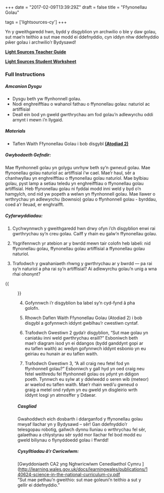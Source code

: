 +++
date = "2017-02-09T13:39:29Z"
draft = false
title = "Ffynonellau Golau"

tags = ['lightsources-cy']
+++

Yn y gweithgaredd hwn, bydd y disgyblion yn archwilio o ble y daw golau, sut mae’n teithio a sut mae modd ei ddefnyddio, cyn iddyn nhw ddefnyddio pŵer golau i archwilio’r Bydysawd!

[**Light Sources Teacher Guide**](https://drive.google.com/file/d/0B42a91Be7891TGp3NkwtOXlHSjA/view?usp=sharing)

[**Light Sources Student Worksheet**](https://drive.google.com/file/d/0B42a91Be7891VGt1Mkp3V0M4YlE/view?usp=sharing)

### Full Instructions

##### Amcanion Dysgu

- Dysgu beth yw ffynhonnell golau.
- Nodi enghreifftiau o wahanol fathau o ffynonellau golau: naturiol ac artiffisial
- Deall ein bod yn gweld gwrthrychau am fod golau’n adlewyrchu oddi arnynt i mewn i’n llygaid.


##### Materials

- Taflen Waith Ffynonellau Golau i bob disgybl [**(Atodiad 2)**](https://drive.google.com/file/d/0B42a91Be7891NXBPMnpVa3lfbWs/view?usp=sharing)

##### Gwybodaeth Gefndir:

Mae ffynhonnell golau yn golygu unrhyw beth sy’n gwneud golau. Mae ffynonellau golau naturiol ac artiffisial i’w cael. Mae’r haul, sêr a chanhwyllau yn enghreifftiau o ffynonellau golau naturiol. Mae bylbiau golau, pyst lamp a setiau teledu yn enghreifftiau o ffynonellau golau artiffisial. Heb ffynonellau golau ni fyddai modd inni weld y byd o’n hamgylch, ond nid yw popeth a welwn yn ffynhonnell golau. Mae llawer o wrthrychau yn adlewyrchu (bownsio) golau o ffynhonnell golau - byrddau, coed a’r lleuad, er enghraifft.

##### Cyfarwyddiadau:

1) Cychwynnwch y gweithgaredd hwn drwy ofyn i’ch disgyblion enwi rai gwrthrychau sy’n creu golau. Caiff y rhain eu galw’n ffynonellau golau.

2) Ysgrifennwch yr atebion ar y bwrdd mewn tair colofn heb labeli: nid ffynonellau golau, ffynonellau golau artiffisial a ffynonellau golau naturiol.

3) Trafodwch y gwahaniaeth rhwng y gwrthrychau ar y bwrdd — pa rai sy’n naturiol a pha rai sy’n artiffisial? Ai adlewyrchu golau’n unig a wna rhai ohonynt? 

{{<figure src="/images/Light-Source-Diagram.png" title="Light from the Sun includes all the colours of the rainbow. When this light hits the moon it is reflected back to Earth and enters our eyes allowing us to see the Moon.">}}

4) Gofynnwch i’r disgyblion ba label sy’n cyd-fynd â pha golofn.

5) Rhowch Daflen Waith Ffynonellau Golau (Atodiad 2) i bob disgybl a gofynnwch iddynt gwblhau’r cwestiwn cyntaf.

6) Trafodwch Gwestiwn 2 gyda’r disgyblion, “Sut mae golau yn caniatáu inni weld gwrthrychau eraill?” Esboniwch beth mae’r diagram isod yn ei ddangos (bydd ganddynt gopi ar eu taflen waith) ac wedyn gofynnwch iddynt esbonio yn eu geiriau eu hunain ar eu taflen waith. 

7) Trafodwch Gwestiwn 3, “A all craig neu fetel fod yn ffynhonnell golau?” Esboniwch y gall hyd yn oed craig neu fetel weithredu fel ffynhonnell golau os ydynt yn ddigon poeth. Tynnwch eu sylw at y ddelwedd o seren wib (meteor) ar waelod eu taflen waith. Mae’r rhain wedi’u gwneud o graig a metel ond rydym yn eu gweld yn disgleirio wrth iddynt losgi yn atmosffer y Ddaear.


##### Casgliad

Gwahoddwch eich dosbarth i ddarganfod y ffynonellau golau mwyaf llachar yn y Bydysawd – sêr! Gan ddefnyddio’r telesgopau robotig, gallwch dynnu lluniau o wrthrychau fel sêr, galaethau a chlystyrau sêr sydd mor llachar fel bod modd eu gweld biliynau o flynyddoedd golau i ffwrdd!

##### Cysylltiadau â’r Cwricwlwm:

[Gwyddoniaeth CA2 yng Nghwricwlwm Cenedlaethol Cymru ](http://learning.wales.gov.uk/docs/learningwales/publications/140624-science-in-the-national-curriculum-cy.pdf<br>
“Sut mae pethau’n gweithio: sut mae goleuni’n teithio a sut y gellir ei ddefnyddio.”</br>

